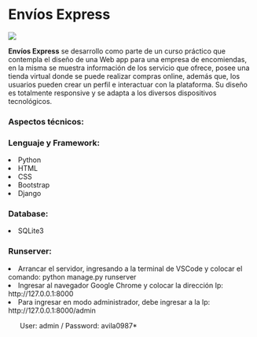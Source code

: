 <div class="container"> 
  <h1>Envíos Express</h1>
    <img src='https://github.com/user-attachments/assets/f437683b-fa25-4f15-a0fb-a9d62a7c9b14'>
</div>
<div>
  <p><b>Envíos Express</b> se desarrollo como parte de un curso práctico que contempla el diseño 
        de una Web app para una empresa de encomiendas, en la misma se muestra información de los servicio que ofrece, 
        posee una tienda virtual donde se puede realizar compras online, además que, los usuarios pueden crear un perfil
        e interactuar con la plataforma. Su diseño es totalmente responsive y se adapta a los diversos dispositivos tecnológicos.
  </p>
</div>

<div class="container my-2">
    <h3>Aspectos técnicos:</h3>
</div>
<div>
   <h3>Lenguaje y Framework:</h3>
      <li>Python</li>
      <li>HTML</li>
      <li>CSS</li>
      <li>Bootstrap</li>
      <li>Django</li>
</div>

<div>
  <h3>Database:</h3>
    <li>SQLite3</li>
</div>

<div class="container my-2">
    <h3>Runserver:</h3>
</div>
<div class="container my-2">
    <li>Arrancar el servidor, ingresando a la terminal de VSCode y colocar el comando: python manage.py runserver </li> 
    <li>Ingresar al navegador Google Chrome y colocar la dirección Ip: http://127.0.0.1:8000 </li>
    <li>Para ingresar en modo administrador, debe ingresar a la Ip: http://127.0.0.1:8000/admin </li>
          <ol>User: admin / Password: avila0987*</ol>
</div>
